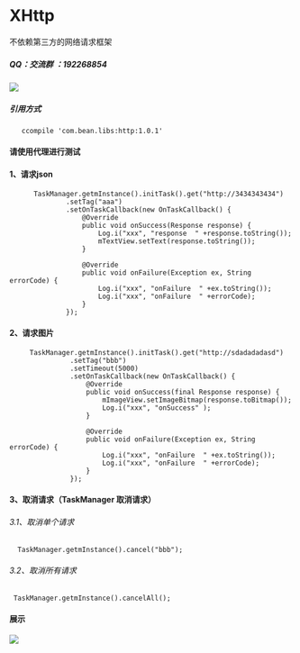# XHttp
不依赖第三方的网络请求框架

##### QQ：交流群 ：192268854
![](https://github.com/Xbean1024/XHttp/blob/master/gif/QQ.JPG)
##### 引用方式
       ccompile 'com.bean.libs:http:1.0.1'
 #### 请使用代理进行测试

 #### 1、请求json
          TaskManager.getmInstance().initTask().get("http://3434343434")
                  .setTag("aaa")
                  .setOnTaskCallback(new OnTaskCallback() {
                      @Override
                      public void onSuccess(Response response) {
                          Log.i("xxx", "response  " +response.toString());
                          mTextView.setText(response.toString());
                      }

                      @Override
                      public void onFailure(Exception ex, String errorCode) {
                          Log.i("xxx", "onFailure  " +ex.toString());
                          Log.i("xxx", "onFailure  " +errorCode);
                      }
                  });
#### 2、请求图片
         TaskManager.getmInstance().initTask().get("http://sdadadadasd")
                   .setTag("bbb")
                   .setTimeout(5000)
                   .setOnTaskCallback(new OnTaskCallback() {
                       @Override
                       public void onSuccess(final Response response) {
                           mImageView.setImageBitmap(response.toBitmap());
                           Log.i("xxx", "onSuccess" );
                       }

                       @Override
                       public void onFailure(Exception ex, String errorCode) {
                           Log.i("xxx", "onFailure  " +ex.toString());
                           Log.i("xxx", "onFailure  " +errorCode);
                       }
                   });
#### 3、取消请求（TaskManager 取消请求）
###### 3.1、取消单个请求
      TaskManager.getmInstance().cancel("bbb");
###### 3.2、取消所有请求
     TaskManager.getmInstance().cancelAll();
#### 展示
![](https://github.com/Xbean1024/XHttp/blob/master/gif/3.gif)
